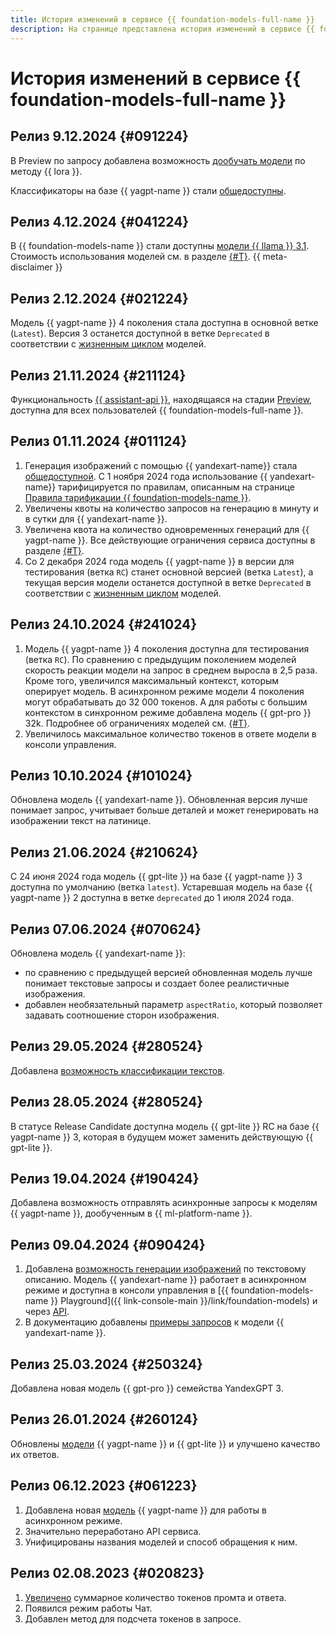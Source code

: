 ```yaml
---
title: История изменений в сервисе {{ foundation-models-full-name }}
description: На странице представлена история изменений в сервисе {{ foundation-models-full-name }}.
---
```


# История изменений в сервисе {{ foundation-models-full-name }}

## Релиз 9.12.2024 {#091224}

В Preview по запросу добавлена возможность [дообучать модели](../concepts/tuning/index.md) по методу {{ lora }}.

Классификаторы на базе {{ yagpt-name }} стали [общедоступны](../../overview/concepts/launch-stages.md). 

## Релиз 4.12.2024 {#041224}

В {{ foundation-models-name }} стали доступны [модели {{ llama }} 3.1](../concepts/yandexgpt/models.md). Стоимость использования моделей см. в разделе [{#T}](../pricing.md). {{ meta-disclaimer }}

## Релиз 2.12.2024 {#021224}

Модель {{ yagpt-name }} 4 поколения стала доступна в основной ветке (`Latest`). Версия 3 останется доступной в ветке `Deprecated` в соответствии с [жизненным циклом](../concepts/yandexgpt/models.md#model-lifecycle) моделей.

## Релиз 21.11.2024 {#211124}

Функциональность [{{ assistant-api }}](../concepts/assistant/index.md), находящаяся на стадии [Preview](../../overview/concepts/launch-stages.md), доступна для всех пользователей {{ foundation-models-full-name }}.

## Релиз 01.11.2024 {#011124}

1. Генерация изображений с помощью {{ yandexart-name}} стала [общедоступной](../../overview/concepts/launch-stages.md). С 1 ноября 2024 года использование {{ yandexart-name}} тарифицируется по правилам, описанным на странице [Правила тарификации {{ foundation-models-name }}](../pricing.md#rules-image-generation).
1. Увеличены квоты на количество запросов на генерацию в минуту и в сутки для {{ yandexart-name }}.
1. Увеличена квота на количество одновременных генераций для {{ yagpt-name }}. Все действующие ограничения сервиса доступны в разделе [{#T}](../concepts/limits.md).
1. Со 2 декабря 2024 года модель {{ yagpt-name }} в версии для тестирования (ветка `RC`) станет основной версией (ветка `Latest`), а текущая версия модели останется доступной в ветке `Deprecated` в соответствии с [жизненным циклом](../concepts/yandexgpt/models.md#model-lifecycle) моделей.

## Релиз 24.10.2024 {#241024}

1. Модель {{ yagpt-name }} 4 поколения доступна для тестирования (ветка `RC`). По сравнению с предыдущим поколением моделей скорость реакции модели на запрос в среднем выросла в 2,5 раза. Кроме того, увеличился максимальный контекст, которым оперирует модель. В асинхронном режиме модели 4 поколения могут обрабатывать до 32 000 токенов. А для работы с большим контекстом в синхронном режиме добавлена модель {{ gpt-pro }} 32k. Подробнее об ограничениях моделей см. [{#T}](../concepts/limits.md).
1. Увеличилось максимальное количество токенов в ответе модели в консоли управления.

## Релиз 10.10.2024 {#101024}

Обновлена модель {{ yandexart-name }}. Обновленная версия лучше понимает запрос, учитывает больше деталей и может генерировать на изображении текст на латинице.

## Релиз 21.06.2024 {#210624}

С 24 июня 2024 года модель {{ gpt-lite }} на базе {{ yagpt-name }} 3 доступна по умолчанию (ветка `latest`). Устаревшая модель на базе {{ yagpt-name }} 2 доступна в ветке `deprecated` до 1 июля 2024 года.

## Релиз 07.06.2024 {#070624}

Обновлена модель {{ yandexart-name }}:
* по сравнению с предыдущей версией обновленная модель лучше понимает текстовые запросы и создает более реалистичные изображения.
* добавлен необязательный параметр `aspectRatio`, который позволяет задавать соотношение сторон изображения.

## Релиз 29.05.2024 {#280524}

Добавлена [возможность классификации текстов](../concepts/classifier/index.md).

## Релиз 28.05.2024 {#280524}

В статусе Release Candidate доступна модель {{ gpt-lite }} RC на базе {{ yagpt-name }} 3, которая в будущем может заменить действующую {{ gpt-lite }}.

## Релиз 19.04.2024 {#190424}

Добавлена возможность отправлять асинхронные запросы к моделям {{ yagpt-name }}, дообученным в {{ ml-platform-name }}.

## Релиз 09.04.2024 {#090424}

1. Добавлена [возможность генерации изображений](../concepts/yandexart/index.md) по текстовому описанию. Модель {{ yandexart-name }} работает в асинхронном режиме и доступна в консоли управления в [{{ foundation-models-name }} Playground]({{ link-console-main }}/link/foundation-models) и через [API](../image-generation/api-ref/index.md). 
1. В документацию добавлены [примеры запросов](../prompts/yandexart/index.md) к модели {{ yandexart-name }}.

## Релиз 25.03.2024 {#250324}

Добавлена новая модель {{ gpt-pro }} семейства YandexGPT 3.

## Релиз 26.01.2024 {#260124}

Обновлены [модели](../concepts/yandexgpt/models.md) {{ yagpt-name }} и {{ gpt-lite }} и улучшено качество их ответов.

## Релиз 06.12.2023 {#061223}

1. Добавлена новая [модель](../concepts/yandexgpt/models.md) {{ yagpt-name }} для работы в асинхронном режиме.
1. Значительно переработано API сервиса.
1. Унифицированы названия моделей и способ обращения к ним.

## Релиз 02.08.2023 {#020823}

1. [Увеличено](../concepts/limits.md) суммарное количество токенов промта и ответа.
1. Появился режим работы Чат.
1. Добавлен метод для подсчета токенов в запросе.
